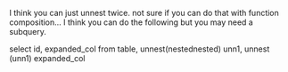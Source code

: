 I think you can just unnest twice. not sure if you can do that with function composition... I think you can do the following but you may need a subquery.

  


select id, expanded\_col from table, unnest(nestednested) unn1, unnest (unn1) expanded\_col
